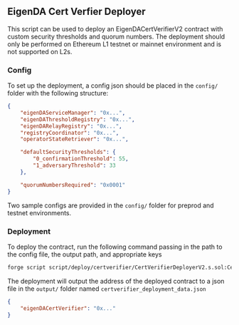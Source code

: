 ## EigenDA Cert Verfier Deployer

This script can be used to deploy an EigenDACertVerifierV2 contract with custom security thresholds and quorum numbers. The deployment should only be performed on Ethereum L1 testnet or mainnet environment and is not supported on L2s.

### Config

To set up the deployment, a config json should be placed in the `config/` folder with the following structure:

```json
{
    "eigenDAServiceManager": "0x...",
    "eigenDAThresholdRegistry": "0x...",
    "eigenDARelayRegistry": "0x...",
    "registryCoordinator": "0x...",
    "operatorStateRetriever": "0x...",

    "defaultSecurityThresholds": {
        "0_confirmationThreshold": 55,
        "1_adversaryThreshold": 33
    },

    "quorumNumbersRequired": "0x0001"
}
```

Two sample configs are provided in the `config/` folder for preprod and testnet environments.

### Deployment

To deploy the contract, run the following command passing in the path to the config file, the output path, and appropriate keys

```bash
forge script script/deploy/certverifier/CertVerifierDeployerV2.s.sol:CertVerifierDeployerV2 --sig "run(string, string)" <config.json> <output.json> --rpc-url $RPC --private-key $PRIVATE_KEY -vvvv --etherscan-api-key $ETHERSCAN_API_KEY --verify --broadcast
```

The deployment will output the address of the deployed contract to a json file in the `output/` folder named `certverifier_deployment_data.json`

```json
{
    "eigenDACertVerifier": "0x..."
}
```
